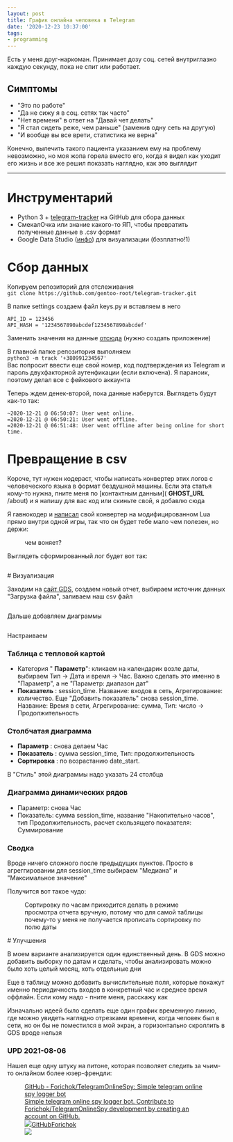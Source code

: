 ```yaml
---
layout: post
title: График онлайна человека в Telegram
date: '2020-12-23 10:37:00'
tags:
- programming
---
```


Есть у меня друг-наркоман. Принимает дозу соц. сетей внутриглазно каждую секунду, пока не спит или работает.

## Симптомы

- "Это по работе"
- "Да не сижу я в соц. сетях так часто"
- "Нет времени" в ответ на "Давай чет делать"
- "Я стал сидеть реже, чем раньше" (заменив одну сеть на другую)
- "И вообще вы все врети, статистика не верна"

Конечно, вылечить такого пациента указанием ему на проблему невозможно, но моя жопа горела вместо его, когда я видел как уходит его жизнь и все же решил показать наглядно, как это выглядит

* * *

# Инструментарий

- Python 3 + [telegram-tracker](https://github.com/gentoo-root/telegram-tracker) на GitHub для сбора данных
- СмекалОчка или знание какого-то ЯП, чтобы превратить полученные данные в .csv формат
- Google Data Studio ([инфо](https://t.me/uFeed/14)) для визуализации (бэзплатно!1)

# Сбор данных
<!--kg-card-begin: markdown-->

Копируем репозиторий для отслеживания  
`git clone https://github.com/gentoo-root/telegram-tracker.git`

<!--kg-card-end: markdown-->

В папке settings создаем файл keys.py и вставляем в него

<!--kg-card-begin: markdown-->

    API_ID = 123456
    API_HASH = '1234567890abcdef1234567890abcdef'

<!--kg-card-end: markdown-->

Заменить значения на данные [отсюда](https://my.telegram.org/apps) (нужно создать приложение)

<!--kg-card-begin: markdown-->

В главной папке репозитория выполняем  
`python3 -m track '+380991234567'`  
Вас попросит ввести еще свой номер, код подтверждения из Telegram и пароль двухфакторной аутенфикации (если включена). Я параноик, поэтому делал все с фейкового аккаунта

<!--kg-card-end: markdown--><!--kg-card-begin: markdown-->

Теперь ждем денек-второй, пока данные наберутся. Выглядеть будут как-то так:

    ~2020-12-21 @ 06:50:07: User went online.
    =2020-12-21 @ 06:50:21: User went offline.
    =2020-12-21 @ 06:51:48: User went offline after being online for short time.

<!--kg-card-end: markdown-->
# Превращение в csv

Короче, тут нужен кодераст, чтобы написать конвертер этих логов с человеческого языка в формат бездушной машины. Если эта статья кому-то нужна, пните меня по [контактным данным]( __GHOST_URL__ /about) и я напишу для вас код или скиньте свой, я добавлю сюда

Я гавнокодер и [написал](https://gist.github.com/AMD-NICK/ea2bd29d9db782fadd456865e4ea770c) свой конвертер на модифицированном Lua прямо внутри одной игры, так что он будет тебе мало чем полезен, но держи:

<figure class="kg-card kg-image-card kg-card-hascaption"><img src="https://s3.blog.amd-nick.me/2020/12/image.png" class="kg-image" alt loading="lazy"><figcaption>чем воняет?</figcaption></figure>

Выглядеть сформированный лог будет вот так:

<figure class="kg-card kg-image-card"><img src="https://s3.blog.amd-nick.me/2020/12/image-1.png" class="kg-image" alt loading="lazy"></figure>
# Визуализация

Заходим на [сайт GDS](https://datastudio.google.com), создаем новый отчет, выбираем источник данных "Загрузка файла", заливаем наш csv файл

<figure class="kg-card kg-image-card"><img src="https://s3.blog.amd-nick.me/2020/12/image-2.png" class="kg-image" alt loading="lazy"></figure>

Дальше добавляем диаграммы

<figure class="kg-card kg-image-card"><img src="https://s3.blog.amd-nick.me/2020/12/image-3.png" class="kg-image" alt loading="lazy"></figure>

Настраиваем

### Таблица с тепловой картой

- Категория " **Параметр**": кликаем на календарик возле даты, выбираем Тип -\> Дата и время -\> Час. Важно сделать это именно в "Параметр", а не "Параметр: диапазон дат"
- **Показатель** : session\_time. Название: входов в сеть, Агрегирование: количество. Еще "Добавить показатель" снова session\_time. Название: Время в сети, Агрегирование: сумма, Тип: число -\> Продолжительность

### Столбчатая диаграмма

- **Параметр** : снова делаем Час
- **Показатель** : сумма session\_time, Тип: продолжительность
- **Сортировка** : по возрастанию date\_start.

В "Стиль" этой диаграммы надо указать 24 столбца

### Диаграмма динамических рядов

- Параметр: снова Час
- Показатель: сумма session\_time, название "Накопительно часов", тип Продолжительность, расчет скользящего показателя: Суммирование

### Сводка

Вроде ничего сложного после предыдущих пунктов. Просто в агреггировании для session\_time выбираем "Медиана" и "Максимальное значение"

Получится вот такое чудо:

<figure class="kg-card kg-image-card kg-card-hascaption"><img src="https://s3.blog.amd-nick.me/2020/12/image-4.png" class="kg-image" alt loading="lazy"><figcaption>Сортировку по часам приходится делать в режиме просмотра отчета вручную, потому что для самой таблицы почему-то у меня не получается прописать сортировку по полю даты </figcaption></figure>
# Улучшения

В моем варианте анализируется один единственный день. В GDS можно добавить выборку по датам и сделать, чтобы анализировать можно было хоть целый месяц, хоть отдельные дни

Еще в таблицу можно добавить вычислительные поля, которые покажут именно периодичность входов в конкретный час и среднее время оффлайн. Если кому надо - пните меня, расскажу как

Изначально идеей было сделать еще один график временную линию, где можно увидеть наглядно отрезками времени, когда человек был в сети, но он бы не поместился в мой экран, а горизонтально скроллить в GDS вроде нельзя

### UPD 2021-08-06

Нашел еще одну штуку на питоне, которая позволяет следить за чьим-то онлайном более юзер-френдли:

<figure class="kg-card kg-bookmark-card"><a class="kg-bookmark-container" href="https://github.com/Forichok/TelegramOnlineSpy"><div class="kg-bookmark-content">
<div class="kg-bookmark-title">GitHub - Forichok/TelegramOnlineSpy: Simple telegram online spy logger bot</div>
<div class="kg-bookmark-description">Simple telegram online spy logger bot. Contribute to Forichok/TelegramOnlineSpy development by creating an account on GitHub.</div>
<div class="kg-bookmark-metadata">
<img class="kg-bookmark-icon" src="https://github.githubassets.com/favicons/favicon.svg"><span class="kg-bookmark-author">GitHub</span><span class="kg-bookmark-publisher">Forichok</span>
</div>
</div>
<div class="kg-bookmark-thumbnail"><img src="https://opengraph.githubassets.com/8b090998f94350cb31f0436aef962e5dfd2496a631a1eb8bdeaba38880e171a1/Forichok/TelegramOnlineSpy"></div></a></figure>
